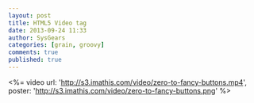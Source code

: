 ```yaml
---
layout: post
title: HTML5 Video tag
date: 2013-09-24 11:33
author: SysGears
categories: [grain, groovy]
comments: true
published: true
---
```


<!--more-->

<%=
    video url: 'http://s3.imathis.com/video/zero-to-fancy-buttons.mp4',
        poster: 'http://s3.imathis.com/video/zero-to-fancy-buttons.png'
%>
